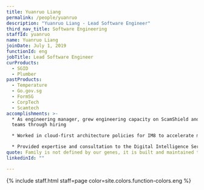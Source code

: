 ```yaml
---
title: Yuanruo Liang
permalink: /people/yuanruo
description: "Yuanruo Liang - Lead Software Engineer"
third_nav_title: Software Engineering
staffId: yuanruo
name: Yuanruo Liang
joinDate: July 1, 2019
functionId: eng
jobTitle: Lead Software Engineer
curProducts:
  - SGID
  - Plumber
pastProducts:
  - Temperature
  - Go.gov.sg
  - FormSG
  - CorpTech
  - Scamtech
accomplishments: >-
  * As engineering manager, grew engineering capacity on ScamShield and sgID
  teams through hiring

  * Worked in cloud-first architecture policies for IM8 to accelerate modern engineering practices across government

  * Provided expertise and consultation to the Digital Intelligence Service on tech hiring
quote: Family is not defined by our genes, it is built and maintained through love.
linkedinId: ""

---
```


{% include staff.html staff=page color=site.colors.function-colors.eng %}
